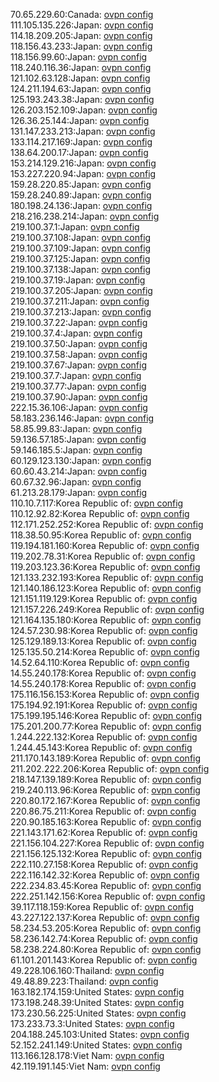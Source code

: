 70.65.229.60:Canada: [ovpn config](vpn/70_65_229_60.ovpn)  
111.105.135.226:Japan: [ovpn config](vpn/111_105_135_226.ovpn)  
114.18.209.205:Japan: [ovpn config](vpn/114_18_209_205.ovpn)  
118.156.43.233:Japan: [ovpn config](vpn/118_156_43_233.ovpn)  
118.156.99.60:Japan: [ovpn config](vpn/118_156_99_60.ovpn)  
118.240.116.36:Japan: [ovpn config](vpn/118_240_116_36.ovpn)  
121.102.63.128:Japan: [ovpn config](vpn/121_102_63_128.ovpn)  
124.211.194.63:Japan: [ovpn config](vpn/124_211_194_63.ovpn)  
125.193.243.38:Japan: [ovpn config](vpn/125_193_243_38.ovpn)  
126.203.152.109:Japan: [ovpn config](vpn/126_203_152_109.ovpn)  
126.36.25.144:Japan: [ovpn config](vpn/126_36_25_144.ovpn)  
131.147.233.213:Japan: [ovpn config](vpn/131_147_233_213.ovpn)  
133.114.217.169:Japan: [ovpn config](vpn/133_114_217_169.ovpn)  
138.64.200.17:Japan: [ovpn config](vpn/138_64_200_17.ovpn)  
153.214.129.216:Japan: [ovpn config](vpn/153_214_129_216.ovpn)  
153.227.220.94:Japan: [ovpn config](vpn/153_227_220_94.ovpn)  
159.28.220.85:Japan: [ovpn config](vpn/159_28_220_85.ovpn)  
159.28.240.89:Japan: [ovpn config](vpn/159_28_240_89.ovpn)  
180.198.24.136:Japan: [ovpn config](vpn/180_198_24_136.ovpn)  
218.216.238.214:Japan: [ovpn config](vpn/218_216_238_214.ovpn)  
219.100.37.1:Japan: [ovpn config](vpn/219_100_37_1.ovpn)  
219.100.37.108:Japan: [ovpn config](vpn/219_100_37_108.ovpn)  
219.100.37.109:Japan: [ovpn config](vpn/219_100_37_109.ovpn)  
219.100.37.125:Japan: [ovpn config](vpn/219_100_37_125.ovpn)  
219.100.37.138:Japan: [ovpn config](vpn/219_100_37_138.ovpn)  
219.100.37.19:Japan: [ovpn config](vpn/219_100_37_19.ovpn)  
219.100.37.205:Japan: [ovpn config](vpn/219_100_37_205.ovpn)  
219.100.37.211:Japan: [ovpn config](vpn/219_100_37_211.ovpn)  
219.100.37.213:Japan: [ovpn config](vpn/219_100_37_213.ovpn)  
219.100.37.22:Japan: [ovpn config](vpn/219_100_37_22.ovpn)  
219.100.37.4:Japan: [ovpn config](vpn/219_100_37_4.ovpn)  
219.100.37.50:Japan: [ovpn config](vpn/219_100_37_50.ovpn)  
219.100.37.58:Japan: [ovpn config](vpn/219_100_37_58.ovpn)  
219.100.37.67:Japan: [ovpn config](vpn/219_100_37_67.ovpn)  
219.100.37.7:Japan: [ovpn config](vpn/219_100_37_7.ovpn)  
219.100.37.77:Japan: [ovpn config](vpn/219_100_37_77.ovpn)  
219.100.37.90:Japan: [ovpn config](vpn/219_100_37_90.ovpn)  
222.15.36.106:Japan: [ovpn config](vpn/222_15_36_106.ovpn)  
58.183.236.146:Japan: [ovpn config](vpn/58_183_236_146.ovpn)  
58.85.99.83:Japan: [ovpn config](vpn/58_85_99_83.ovpn)  
59.136.57.185:Japan: [ovpn config](vpn/59_136_57_185.ovpn)  
59.146.185.5:Japan: [ovpn config](vpn/59_146_185_5.ovpn)  
60.129.123.130:Japan: [ovpn config](vpn/60_129_123_130.ovpn)  
60.60.43.214:Japan: [ovpn config](vpn/60_60_43_214.ovpn)  
60.67.32.96:Japan: [ovpn config](vpn/60_67_32_96.ovpn)  
61.213.28.179:Japan: [ovpn config](vpn/61_213_28_179.ovpn)  
110.10.7.117:Korea Republic of: [ovpn config](vpn/110_10_7_117.ovpn)  
110.12.92.82:Korea Republic of: [ovpn config](vpn/110_12_92_82.ovpn)  
112.171.252.252:Korea Republic of: [ovpn config](vpn/112_171_252_252.ovpn)  
118.38.50.95:Korea Republic of: [ovpn config](vpn/118_38_50_95.ovpn)  
119.194.181.160:Korea Republic of: [ovpn config](vpn/119_194_181_160.ovpn)  
119.202.78.31:Korea Republic of: [ovpn config](vpn/119_202_78_31.ovpn)  
119.203.123.36:Korea Republic of: [ovpn config](vpn/119_203_123_36.ovpn)  
121.133.232.193:Korea Republic of: [ovpn config](vpn/121_133_232_193.ovpn)  
121.140.186.123:Korea Republic of: [ovpn config](vpn/121_140_186_123.ovpn)  
121.151.119.129:Korea Republic of: [ovpn config](vpn/121_151_119_129.ovpn)  
121.157.226.249:Korea Republic of: [ovpn config](vpn/121_157_226_249.ovpn)  
121.164.135.180:Korea Republic of: [ovpn config](vpn/121_164_135_180.ovpn)  
124.57.230.98:Korea Republic of: [ovpn config](vpn/124_57_230_98.ovpn)  
125.129.189.13:Korea Republic of: [ovpn config](vpn/125_129_189_13.ovpn)  
125.135.50.214:Korea Republic of: [ovpn config](vpn/125_135_50_214.ovpn)  
14.52.64.110:Korea Republic of: [ovpn config](vpn/14_52_64_110.ovpn)  
14.55.240.178:Korea Republic of: [ovpn config](vpn/14_55_240_178.ovpn)  
14.55.240.178:Korea Republic of: [ovpn config](vpn/14_55_240_178.ovpn)  
175.116.156.153:Korea Republic of: [ovpn config](vpn/175_116_156_153.ovpn)  
175.194.92.191:Korea Republic of: [ovpn config](vpn/175_194_92_191.ovpn)  
175.199.195.146:Korea Republic of: [ovpn config](vpn/175_199_195_146.ovpn)  
175.201.200.77:Korea Republic of: [ovpn config](vpn/175_201_200_77.ovpn)  
1.244.222.132:Korea Republic of: [ovpn config](vpn/1_244_222_132.ovpn)  
1.244.45.143:Korea Republic of: [ovpn config](vpn/1_244_45_143.ovpn)  
211.170.143.189:Korea Republic of: [ovpn config](vpn/211_170_143_189.ovpn)  
211.202.222.206:Korea Republic of: [ovpn config](vpn/211_202_222_206.ovpn)  
218.147.139.189:Korea Republic of: [ovpn config](vpn/218_147_139_189.ovpn)  
219.240.113.96:Korea Republic of: [ovpn config](vpn/219_240_113_96.ovpn)  
220.80.172.167:Korea Republic of: [ovpn config](vpn/220_80_172_167.ovpn)  
220.86.75.211:Korea Republic of: [ovpn config](vpn/220_86_75_211.ovpn)  
220.90.185.163:Korea Republic of: [ovpn config](vpn/220_90_185_163.ovpn)  
221.143.171.62:Korea Republic of: [ovpn config](vpn/221_143_171_62.ovpn)  
221.156.104.227:Korea Republic of: [ovpn config](vpn/221_156_104_227.ovpn)  
221.156.125.132:Korea Republic of: [ovpn config](vpn/221_156_125_132.ovpn)  
222.110.27.158:Korea Republic of: [ovpn config](vpn/222_110_27_158.ovpn)  
222.116.142.32:Korea Republic of: [ovpn config](vpn/222_116_142_32.ovpn)  
222.234.83.45:Korea Republic of: [ovpn config](vpn/222_234_83_45.ovpn)  
222.251.142.156:Korea Republic of: [ovpn config](vpn/222_251_142_156.ovpn)  
39.117.118.159:Korea Republic of: [ovpn config](vpn/39_117_118_159.ovpn)  
43.227.122.137:Korea Republic of: [ovpn config](vpn/43_227_122_137.ovpn)  
58.234.53.205:Korea Republic of: [ovpn config](vpn/58_234_53_205.ovpn)  
58.236.142.74:Korea Republic of: [ovpn config](vpn/58_236_142_74.ovpn)  
58.238.224.80:Korea Republic of: [ovpn config](vpn/58_238_224_80.ovpn)  
61.101.201.143:Korea Republic of: [ovpn config](vpn/61_101_201_143.ovpn)  
49.228.106.160:Thailand: [ovpn config](vpn/49_228_106_160.ovpn)  
49.48.89.223:Thailand: [ovpn config](vpn/49_48_89_223.ovpn)  
163.182.174.159:United States: [ovpn config](vpn/163_182_174_159.ovpn)  
173.198.248.39:United States: [ovpn config](vpn/173_198_248_39.ovpn)  
173.230.56.225:United States: [ovpn config](vpn/173_230_56_225.ovpn)  
173.233.73.3:United States: [ovpn config](vpn/173_233_73_3.ovpn)  
204.188.245.103:United States: [ovpn config](vpn/204_188_245_103.ovpn)  
52.152.241.149:United States: [ovpn config](vpn/52_152_241_149.ovpn)  
113.166.128.178:Viet Nam: [ovpn config](vpn/113_166_128_178.ovpn)  
42.119.191.145:Viet Nam: [ovpn config](vpn/42_119_191_145.ovpn)  
